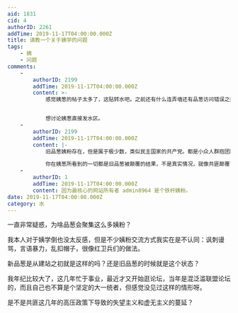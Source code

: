 ```yaml
---
aid: 1831
cid: 4
authorID: 2261
addTime: 2019-11-17T04:00:00.000Z
title: 请教一个关于姨学的问题
tags:
    - 姨
    - 问题
comments:
    -
        authorID: 2199
        addTime: 2019-11-17T04:00:00.000Z
        content: >-
            感觉姨葱的帖子太多了，这贴转水吧。之前还有什么连弄墙还有品葱访问错误之类的。都跑这里来发帖。我看sara别人也没天天盯着姨葱发帖，本站真的是每天一篇姨葱贴。


            想讨论姨葱直接发水区。
    -
        authorID: 2199
        addTime: 2019-11-17T04:00:00.000Z
        content: |-
            旧品葱姨粉存在，但是属于极少数，类似民主国家的共产党。都是小众人群抱团取暖，成不了大气候。

            你在姨葱所看到的一切都是旧品葱被颠覆的结果，不是真实情况，就像共匪颠覆了中华民国一样，篡夺中国国号，把中国名声也搞臭了。
    -
        authorID: 1
        addTime: 2019-11-17T04:00:00.000Z
        content: 因为最核心的网站所有者 admin8964 是个铁杆姨粉。
date: 2019-11-17T04:00:00.000Z
category: 水
---
```


一直非常疑惑，为啥品葱会聚集这么多姨粉？

我本人对于姨学倒也没太反感，但是不少姨粉交流方式我实在是不认同：讽刺谩骂，言语暴力，乱扣帽子，很像红卫兵们的做法。

新品葱是从建站之初就是这样的吗？还是旧品葱的时候就是这个状态？

我年纪比较大了，这几年忙于事业，最近才又开始逛论坛，当年是混泛滥联盟论坛的，而且自己也不算是个坚定的大一统者，但感觉没见过这样的情形呀。

是不是共匪这几年的高压政策下导致的失望主义和虚无主义的蔓延？
